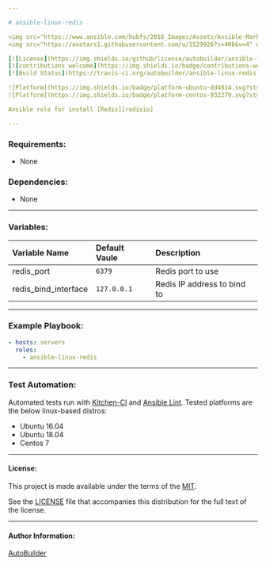 ```yaml
---

# ansible-linux-redis

<img src="https://www.ansible.com/hubfs/2016_Images/Assets/Ansible-Mark-Large-RGB-Pool.png?hsLang=en-us" width="10%" height="10%" alt="Ansible logo" align="right"/>
<img src="https://avatars1.githubusercontent.com/u/1529926?s=400&v=4" width="11%" height="11%" alt="Redis logo" align="right"/>

[![License](https://img.shields.io/github/license/autobuilder/ansible-linux-redis)](https://opensource.org/licenses/MIT)
[![contributions welcome](https://img.shields.io/badge/contributions-welcome-brightgreen.svg?style=flat)](https://github.com/autobuilder/ansible-linux-redis/issues)
[![Build Status](https://travis-ci.org/autobuilder/ansible-linux-redis.svg?branch=master)](https://github.com/autobuilder/ansible-linux-redis)

![Platform](https://img.shields.io/badge/platform-ubuntu-dd4814.svg?style=flat) 
![Platform](https://img.shields.io/badge/platform-centos-932279.svg?style=flat)

Ansible role for install [Redis][redisio]

---
```


### Requirements:

* None

### Dependencies:

* None

---

### Variables:

| Variable Name        | Default Vaule                      | Description                 |
|:---------------------|:-----------------------------------|:----------------------------|
|redis_port            | ```6379```                         | Redis port to use           |
|redis_bind_interface  | ```127.0.0.1```                    | Redis IP address to bind to |

---

### Example Playbook:

```yaml
- hosts: servers
  roles:
    - ansible-linux-redis
```

---

### Test Automation:

Automated tests run with [Kitchen-CI][kitchenci] and [Ansible Lint][ansiblelint].
Tested platforms are the below linux-based distros:

* Ubuntu 16.04
* Ubuntu 18.04
* Centos 7

---

#### License:

This project is made available under the terms of the [MIT][mit].

See the [LICENSE][license] file that accompanies this distribution for the full text of the license.

---

#### Author Information:

[AutoBuilder][autobuilder]

[autobuilder]: https://github.com/autobuilder
[mit]: https://opensource.org/licenses/MIT
[license]: https://github.com/autobuilder/ansible-linux-redis/blob/master/LICENSE
[ansiblelint]: https://docs.ansible.com/ansible-lint/
[kitchenci]: https://kitchen.ci
[redisio]: https://redis.io